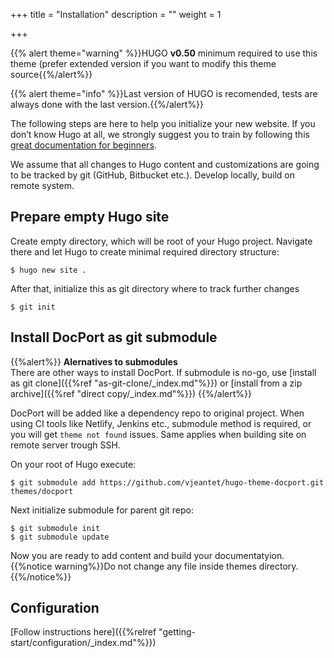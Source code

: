 +++
title = "Installation"
description = ""
weight = 1

+++

{{% alert theme="warning" %}}HUGO **v0.50** minimum required to use this theme (prefer extended version if you want to modify this theme source{{%/alert%}}

{{% alert theme="info" %}}Last version of HUGO is recomended, tests are always done with the last version.{{%/alert%}}

The following steps are here to help you initialize your new website. If you don’t know Hugo at all, we strongly suggest you to train by following this [great documentation for beginners](https://gohugo.io/overview/quickstart/).
<!--more-->



We assume that all changes to Hugo content and customizations are going to be tracked by git (GitHub, Bitbucket etc.). Develop locally, build on remote system.

## Prepare empty Hugo site

Create empty directory, which will be root of your Hugo project. Navigate there and let Hugo to create minimal required directory structure:
```
$ hugo new site .
```
After that, initialize this as git directory where to track further changes
```
$ git init
```

## Install DocPort as git submodule

{{%alert%}}
**Alernatives to submodules**
\
There are other ways to install DocPort. If submodule is no-go, use [install as git clone]({{%ref "as-git-clone/_index.md"%}}) or [install from a zip archive]({{%ref "direct copy/_index.md"%}})
{{%/alert%}}

DocPort will be added like a dependency repo to original project. When using CI tools like Netlify, Jenkins etc., submodule method is required, or you will get `theme not found` issues. Same applies when building site on remote server trough SSH.



On your root of Hugo execute:

```
$ git submodule add https://github.com/vjeantet/hugo-theme-docport.git themes/docport
```
Next initialize submodule for parent git repo:

```
$ git submodule init
$ git submodule update
```

Now you are ready to add content and build your documentatyion.
{{%notice warning%}}Do not change any file inside themes directory.{{%/notice%}}

## Configuration

[Follow instructions here]({{%relref "getting-start/configuration/_index.md"%}})
